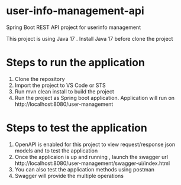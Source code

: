 # user-info-management-api
Spring Boot REST API project for userinfo management

This project is using Java 17 .  Install Java 17 before clone the project

# Steps to run the application

1. Clone the repository
2. Import the project to VS Code or STS
3. Run mvn clean install to build the project
4. Run the project as Spring boot application. Application will run on http://localhost:8080/user-management

# Steps to test the application

1. OpenAPI is enabled for this project to view request/response json models and to test the application
2. Once the applicaion is up and running , launch the swagger url http://localhost:8080/user-management/swagger-ui/index.html
3. You can also test the application methods using postman
4. Swagger will provide the multiple operations
   
   
